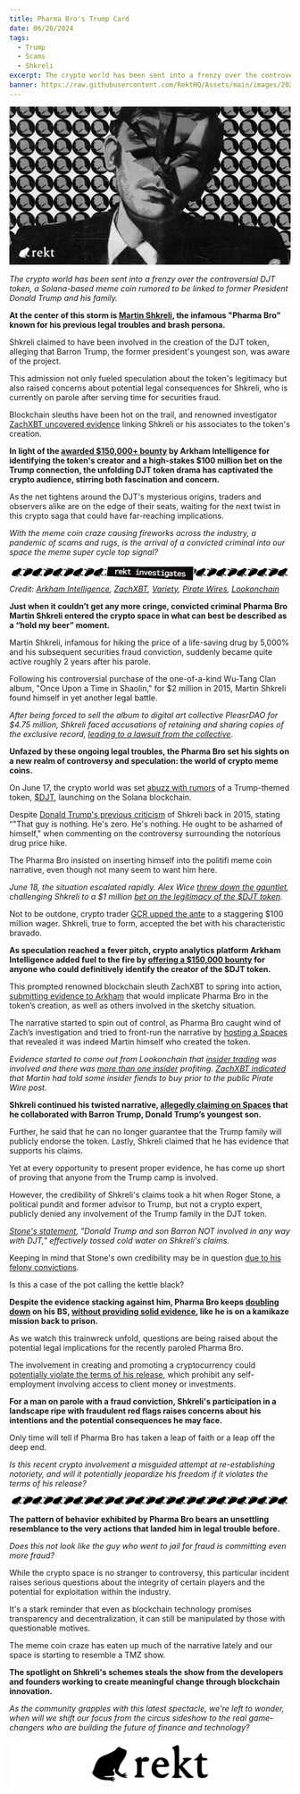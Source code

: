 ```yaml
---
title: Pharma Bro's Trump Card
date: 06/20/2024
tags:
  - Trump
  - Scams
  - Shkreli
excerpt: The crypto world has been sent into a frenzy over the controversial DJT token, a Solana-based meme coin rumored to be linked to former President Donald Trump and his family. At the center of this storm is Martin Shkreli, the infamous "Pharma Bro" known for his previous legal troubles and brash persona.
banner: https://raw.githubusercontent.com/RektHQ/Assets/main/images/2023/01/pharma-bro.png
---
```

![](https://raw.githubusercontent.com/RektHQ/Assets/main/images/2023/01/pharma-bro.png)







_The crypto world has been sent into a frenzy over the controversial DJT token, a Solana-based meme coin rumored to be linked to former President Donald Trump and his family._

  

**At the center of this storm is [Martin Shkreli](https://x.com/MartinShkreli), the infamous "Pharma Bro" known for his previous legal troubles and brash persona.**

  

Shkreli claimed to have been involved in the creation of the DJT token, alleging that Barron Trump, the former president's youngest son, was aware of the project.

  

This admission not only fueled speculation about the token's legitimacy but also raised concerns about potential legal consequences for Shkreli, who is currently on parole after serving time for securities fraud.

  

Blockchain sleuths have been hot on the trail, and renowned investigator [ZachXBT uncovered evidence](https://x.com/zachxbt/status/1803240784436797871) linking Shkreli or his associates to the token's creation.  
  
**In light of the [awarded $150,000+ bounty](https://platform.arkhamintelligence.com/exchange/bounties/e47ab901-814e-402e-93ab-c1d89b31c76a) by Arkham Intelligence for identifying the token's creator and a high-stakes $100 million bet on the Trump connection, the unfolding DJT token drama has captivated the crypto audience, stirring both fascination and concern.**

  
As the net tightens around the DJT's mysterious origins, traders and observers alike are on the edge of their seats, waiting for the next twist in this crypto saga that could have far-reaching implications.  
  
_With the meme coin craze causing fireworks across the industry, a pandemic of scams and rugs, is the arrival of a convicted criminal into our space the meme super cycle top signal?_

![](https://raw.githubusercontent.com/RektHQ/Assets/main/images/2021/09/rekt-investigates-linebreak.png)
_Credit: [Arkham Intelligence](https://platform.arkhamintelligence.com/exchange/bounties/e47ab901-814e-402e-93ab-c1d89b31c76a), [ZachXBT](https://x.com/zachxbt/status/1803240784436797871), [Variety](https://variety.com/2024/music/news/judge-ban-martin-shkreli-wu-tang-clan-album-1236035694/), [Pirate Wires](https://x.com/PirateWires/status/1802825492405669930), [Lookonchain](https://x.com/lookonchain/status/1803242466864406566)_  
  

**Just when it couldn’t get any more cringe, convicted criminal Pharma Bro Martin Shkreli entered the crypto space in what can best be described as a “hold my beer” moment.**  
  
Martin Shkreli, infamous for hiking the price of a life-saving drug by 5,000% and his subsequent securities fraud conviction, suddenly became quite active roughly 2 years after his parole.  
  
  
Following his controversial purchase of the one-of-a-kind Wu-Tang Clan album, "Once Upon a Time in Shaolin," for $2 million in 2015, Martin Shkreli found himself in yet another legal battle.

  

_After being forced to sell the album to digital art collective PleasrDAO for $4.75 million, Shkreli faced accusations of retaining and sharing copies of the exclusive record, [leading to a lawsuit from the collective](https://variety.com/2024/music/news/judge-ban-martin-shkreli-wu-tang-clan-album-1236035694/)._  
  
**Unfazed by these ongoing legal troubles, the Pharma Bro set his sights on a new realm of controversy and speculation: the world of crypto meme coins.**

  

On June 17, the crypto world was set [abuzz with rumors](https://x.com/PirateWires/status/1802825492405669930) of a Trump-themed token, [$DJT](https://www.dextools.io/app/en/solana/pair-explorer/3B5vXBEYAmV8y13pgvzSi7eLDFS5tRd4pZZZPNuA4Ao2?t=1718906747045), launching on the Solana blockchain.  
  
Despite [Donald Trump's previous criticism](https://www.businessinsider.com/donald-trump-martin-shkreli-daraprim-drug-cost-2015-9) of Shkreli back in 2015, stating “"That guy is nothing. He's zero. He's nothing. He ought to be ashamed of himself," when commenting on the controversy surrounding the notorious drug price hike.  
  
The Pharma Bro insisted on inserting himself into the politifi meme coin narrative, even though not many seem to want him here.  
  
_June 18, the situation escalated rapidly. Alex Wice [threw down the gauntlet](https://x.com/AWice/status/1803127173613756740), challenging Shkreli to a $1 million [bet on the legitimacy of the $DJT token](https://polymarket.com/event/is-djt-real?tid=1718908781109)._  
  
Not to be outdone, crypto trader [GCR upped the ante](https://x.com/GiganticRebirth/status/1803132945655538164) to a staggering $100 million wager. Shkreli, true to form, accepted the bet with his characteristic bravado.  
  

**As speculation reached a fever pitch, crypto analytics platform Arkham Intelligence added fuel to the fire by [offering a $150,000 bounty](https://platform.arkhamintelligence.com/exchange/bounties/e47ab901-814e-402e-93ab-c1d89b31c76a) for anyone who could definitively identify the creator of the $DJT token.** 
  
This prompted renowned blockchain sleuth ZachXBT to spring into action, [submitting evidence to Arkham](https://x.com/zachxbt/status/1803240784436797871) that would implicate Pharma Bro in the token’s creation, as well as others involved in the sketchy situation.  
  
The narrative started to spin out of control, as Pharma Bro caught wind of Zach’s investigation and tried to front-run the narrative by [hosting a Spaces](https://x.com/zachxbt/status/1803229544603852899) that revealed it was indeed Martin himself who created the token.  
  
_Evidence started to come out from Lookonchain that [insider trading](https://x.com/lookonchain/status/1803242466864406566) was involved and there was [more than one insider](https://x.com/lookonchain/status/1803257920395813092) profiting. [ZachXBT indicated](https://x.com/zachxbt/status/1803231125734826382) that Martin had told some insider fiends to buy prior to the public Pirate Wire post._  
  
**Shkreli continued his twisted narrative, [allegedly claiming on Spaces](https://x.com/mattdorta/status/1803244253067305033) that he collaborated with Barron Trump, Donald Trump’s youngest son.**  
  
Further, he said that he can no longer guarantee that the Trump family will publicly endorse the token. Lastly, Shkreli claimed that he has evidence that supports his claims.  
  
Yet at every opportunity to present proper evidence, he has come up short of proving that anyone from the Trump camp is involved.  
  
However, the credibility of Shkreli's claims took a hit when Roger Stone, a political pundit and former advisor to Trump, but not a crypto expert, publicly denied any involvement of the Trump family in the DJT token.  

  
_[Stone's statement](https://x.com/RogerJStoneJr/status/1803671562522075347), "Donald Trump and son Barron NOT involved in any way with DJT," effectively tossed cold water on Shkreli's claims._  

Keeping in mind that Stone's own credibility may be in question [due to his felony convictions](https://www.justice.gov/usao-dc/pr/roger-stone-found-guilty-obstruction-false-statements-and-witness-tampering).  
  
Is this a case of the pot calling the kettle black?  
  
**Despite the evidence stacking against him, Pharma Bro keeps [doubling down](https://x.com/MartinShkreli/status/1803830408473174363) on his BS, [without providing solid evidence](https://x.com/MartinShkreli/status/1803813268764369052), like he is on a kamikaze mission back to prison.**

  

As we watch this trainwreck unfold, questions are being raised about the potential legal implications for the recently paroled Pharma Bro.

  
The involvement in creating and promoting a cryptocurrency could [potentially violate the terms of his release](https://x.com/adamscochran/status/1803256033571140093?s=46), which prohibit any self-employment involving access to client money or investments.

  

**For a man on parole with a fraud conviction, Shkreli's participation in a landscape ripe with fraudulent red flags raises concerns about his intentions and the potential consequences he may face.**

Only time will tell if Pharma Bro has taken a leap of faith or a leap off the deep end.
  
_Is this recent crypto involvement a misguided attempt at re-establishing notoriety, and will it potentially jeopardize his freedom if it violates the terms of his release?_

![](https://raw.githubusercontent.com/RektHQ/Assets/main/images/2021/03/rekt-linebreak.png)


**The pattern of behavior exhibited by Pharma Bro bears an unsettling resemblance to the very actions that landed him in legal trouble before.**

  

_Does this not look like the guy who went to jail for fraud is committing even more fraud?_

  

While the crypto space is no stranger to controversy, this particular incident raises serious questions about the integrity of certain players and the potential for exploitation within the industry.

  

It's a stark reminder that even as blockchain technology promises transparency and decentralization, it can still be manipulated by those with questionable motives.

 The meme coin craze has eaten up much of the narrative lately and our space is starting to resemble a TMZ show. 

**The spotlight on Shkreli's schemes steals the show from the developers and founders working to create meaningful change through blockchain innovation.**

  
_As the community grapples with this latest spectacle, we're left to wonder, when will we shift our focus from the circus sideshow to the real game-changers who are building the future of finance and technology?_


![](https://raw.githubusercontent.com/RektHQ/Assets/main/images/2021/08/rekt-outline-conc.png)









